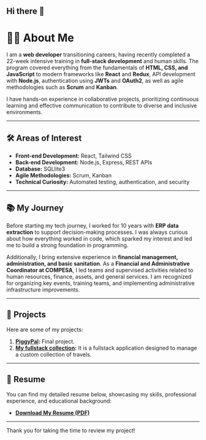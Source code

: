 ## Hi there 👋

# 👩‍💻 About Me  

I am a **web developer** transitioning careers, having recently completed a 22-week intensive training in **full-stack development** and human skills. The program covered everything from the fundamentals of **HTML, CSS, and JavaScript** to modern frameworks like **React** and **Redux**, API development with **Node.js**, authentication using **JWTs** and **OAuth2**, as well as agile methodologies such as **Scrum** and **Kanban**.

I have hands-on experience in collaborative projects, prioritizing continuous learning and effective communication to contribute to diverse and inclusive environments.

---

## 🛠️ Areas of Interest  

- **Front-end Development:** React, Tailwind CSS  
- **Back-end Development:** Node.js, Express, REST APIs
- **Database:** SQLlite3
- **Agile Methodologies:** Scrum, Kanban  
- **Technical Curiosity:** Automated testing, authentication, and security  

---

## 📚 My Journey  

Before starting my tech journey, I worked for 10 years with **ERP data extraction** to support decision-making processes. I was always curious about how everything worked in code, which sparked my interest and led me to build a strong foundation in programming.  

Additionally, I bring extensive experience in **financial management, administration, and basic sanitation**. As a **Financial and Administrative Coordinator at COMPESA**, I led teams and supervised activities related to human resources, finance, assets, and general services. I am recognized for organizing key events, training teams, and implementing administrative infrastructure improvements.  

---

## 🚀 Projects

Here are some of my projects:  

1. **[PiggyPal](https://github.com/cellyanelima/final-project-course):** Final project.  
2. **[My fullstack collection](https://github.com/cellyanelima/my-fullstack-collection):** It is a fullstack application designed to manage a custom collection of travels. 


---

## 📄 Resume  

You can find my detailed resume below, showcasing my skills, professional experience, and educational background:

- **[Download My Resume (PDF)](https://github.com/cellyanelima/cellyanelima/blob/main/Resume_Cellyane.pdf)**

  
---


Thank you for taking the time to review my project!




